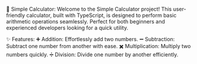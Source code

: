 
🧮 Simple Calculator:
Welcome to the Simple Calculator project! This user-friendly calculator, built with TypeScript, is designed to perform basic arithmetic operations seamlessly. Perfect for both beginners and experienced developers looking for a quick utility.

✨ Features:
➕ Addition: Effortlessly add two numbers.
➖ Subtraction: Subtract one number from another with ease.
✖️ Multiplication: Multiply two numbers quickly.
➗ Division: Divide one number by another efficiently.
